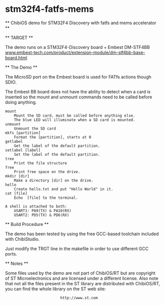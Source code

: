 stm32f4-fatfs-mems
==================

** ChibiOS demo for STM32F4 Discovery with fatfs and mems accelerator **

** TARGET **

The demo runs on a STM32F4-Discovery board + Embest DM-STF4BB
    www.embest-tech.com/product/extension-module/dm-stf4bb-base-board.html
    
** The Demo **

The MicroSD port on the Embest board is used for FATfs actions though SDIO.
    
The Embest BB board does not have the ability to detect when a card is inserted
    so the mount and unmount commands need to be called before doing anything.

    mount
        Mount the SD card, must be called before anything else.
        The blue LED will illuminate when a SD card is mounted.
    unmount
        Unmount the SD card 
    mkfs [partition]
        Format the [partition], starts at 0
    getlabel
        Get the label of the default partition.
    setlabel [label]
        Set the label of the default partition.
    tree
        Print the file structure
    free
        Print free space on the drive.
    mkdir [dir]
        Make a directory [dir] on the drive.
    hello
        Create hello.txt and put "Hello World" in it.
    cat [file]
        Echo  [file] to the terminal.
        
    A shell is attached to both:
        USART1: PA9(TX) & PA10(RX)
        USART2: PD5(TX) & PD6(RX)
** Build Procedure **

The demo has been tested by using the free GCC-based toolchain included with 
ChibiStudio.

Just modify the TRGT line in the makefile in order to use different GCC ports.

** Notes **

Some files used by the demo are not part of ChibiOS/RT but are copyright of
ST Microelectronics and are licensed under a different license.
Also note that not all the files present in the ST library are distributed
with ChibiOS/RT, you can find the whole library on the ST web site:

                             http://www.st.com

